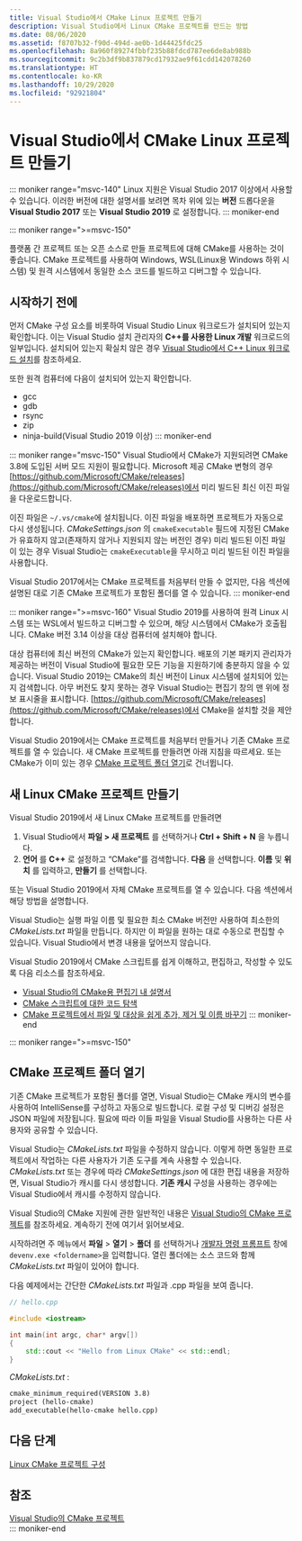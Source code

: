 ```yaml
---
title: Visual Studio에서 CMake Linux 프로젝트 만들기
description: Visual Studio에서 Linux CMake 프로젝트를 만드는 방법
ms.date: 08/06/2020
ms.assetid: f8707b32-f90d-494d-ae0b-1d44425fdc25
ms.openlocfilehash: 8a960f89274fbbf235b88fdcd787ee6de8ab988b
ms.sourcegitcommit: 9c2b3df9b837879cd17932ae9f61cdd142078260
ms.translationtype: HT
ms.contentlocale: ko-KR
ms.lasthandoff: 10/29/2020
ms.locfileid: "92921804"
---
```

# <a name="create-a-cmake-linux-project-in-visual-studio"></a>Visual Studio에서 CMake Linux 프로젝트 만들기

::: moniker range="msvc-140"
Linux 지원은 Visual Studio 2017 이상에서 사용할 수 있습니다. 이러한 버전에 대한 설명서를 보려면 목차 위에 있는 **버전** 드롭다운을 **Visual Studio 2017** 또는 **Visual Studio 2019** 로 설정합니다.
::: moniker-end

::: moniker range=">=msvc-150"

플랫폼 간 프로젝트 또는 오픈 소스로 만들 프로젝트에 대해 CMake를 사용하는 것이 좋습니다. CMake 프로젝트를 사용하여 Windows, WSL(Linux용 Windows 하위 시스템) 및 원격 시스템에서 동일한 소스 코드를 빌드하고 디버그할 수 있습니다.

## <a name="before-you-begin"></a>시작하기 전에

먼저 CMake 구성 요소를 비롯하여 Visual Studio Linux 워크로드가 설치되어 있는지 확인합니다. 이는 Visual Studio 설치 관리자의 **C++를 사용한 Linux 개발** 워크로드의 일부입니다. 설치되어 있는지 확실치 않은 경우 [Visual Studio에서 C++ Linux 워크로드 설치](download-install-and-setup-the-linux-development-workload.md)를 참조하세요.

또한 원격 컴퓨터에 다음이 설치되어 있는지 확인합니다.

- gcc
- gdb
- rsync
- zip
- ninja-build(Visual Studio 2019 이상)
::: moniker-end

::: moniker range="msvc-150"
Visual Studio에서 CMake가 지원되려면 CMake 3.8에 도입된 서버 모드 지원이 필요합니다. Microsoft 제공 CMake 변형의 경우 [https://github.com/Microsoft/CMake/releases](https://github.com/Microsoft/CMake/releases)에서 미리 빌드된 최신 이진 파일을 다운로드합니다.

이진 파일은 `~/.vs/cmake`에 설치됩니다. 이진 파일을 배포하면 프로젝트가 자동으로 다시 생성됩니다. *CMakeSettings.json* 의 `cmakeExecutable` 필드에 지정된 CMake가 유효하지 않고(존재하지 않거나 지원되지 않는 버전인 경우) 미리 빌드된 이진 파일이 있는 경우 Visual Studio는 `cmakeExecutable`을 무시하고 미리 빌드된 이진 파일을 사용합니다.

Visual Studio 2017에서는 CMake 프로젝트를 처음부터 만들 수 없지만, 다음 섹션에 설명된 대로 기존 CMake 프로젝트가 포함된 폴더를 열 수 있습니다.
::: moniker-end

::: moniker range=">=msvc-160"
Visual Studio 2019를 사용하여 원격 Linux 시스템 또는 WSL에서 빌드하고 디버그할 수 있으며, 해당 시스템에서 CMake가 호출됩니다. CMake 버전 3.14 이상을 대상 컴퓨터에 설치해야 합니다.

대상 컴퓨터에 최신 버전의 CMake가 있는지 확인합니다. 배포의 기본 패키지 관리자가 제공하는 버전이 Visual Studio에 필요한 모든 기능을 지원하기에 충분하지 않을 수 있습니다. Visual Studio 2019는 CMake의 최신 버전이 Linux 시스템에 설치되어 있는지 검색합니다. 아무 버전도 찾지 못하는 경우 Visual Studio는 편집기 창의 맨 위에 정보 표시줄을 표시합니다. [https://github.com/Microsoft/CMake/releases](https://github.com/Microsoft/CMake/releases)에서 CMake을 설치할 것을 제안합니다.

Visual Studio 2019에서는 CMake 프로젝트를 처음부터 만들거나 기존 CMake 프로젝트를 열 수 있습니다. 새 CMake 프로젝트를 만들려면 아래 지침을 따르세요. 또는 CMake가 이미 있는 경우 [CMake 프로젝트 폴더 열기](#open-a-cmake-project-folder)로 건너뜁니다.

## <a name="create-a-new-linux-cmake-project"></a>새 Linux CMake 프로젝트 만들기

Visual Studio 2019에서 새 Linux CMake 프로젝트를 만들려면

1. Visual Studio에서 **파일 > 새 프로젝트** 를 선택하거나 **Ctrl + Shift + N** 을 누릅니다.
1. **언어** 를 **C++** 로 설정하고 “CMake”를 검색합니다. **다음** 을 선택합니다. **이름** 및 **위치** 를 입력하고, **만들기** 를 선택합니다.

또는 Visual Studio 2019에서 자체 CMake 프로젝트를 열 수 있습니다. 다음 섹션에서 해당 방법을 설명합니다.

Visual Studio는 실행 파일 이름 및 필요한 최소 CMake 버전만 사용하여 최소한의 *CMakeLists.txt* 파일을 만듭니다. 하지만 이 파일을 원하는 대로 수동으로 편집할 수 있습니다. Visual Studio에서 변경 내용을 덮어쓰지 않습니다.

Visual Studio 2019에서 CMake 스크립트를 쉽게 이해하고, 편집하고, 작성할 수 있도록 다음 리소스를 참조하세요.

- [Visual Studio의 CMake용 편집기 내 설명서](https://devblogs.microsoft.com/cppblog/in-editor-documentation-for-cmake-in-visual-studio/)
- [CMake 스크립트에 대한 코드 탐색](https://devblogs.microsoft.com/cppblog/code-navigation-for-cmake-scripts/)
- [CMake 프로젝트에서 파일 및 대상을 쉽게 추가, 제거 및 이름 바꾸기](https://devblogs.microsoft.com/cppblog/easily-add-remove-and-rename-files-and-targets-in-cmake-projects/)
::: moniker-end

::: moniker range=">=msvc-150"

## <a name="open-a-cmake-project-folder"></a>CMake 프로젝트 폴더 열기

기존 CMake 프로젝트가 포함된 폴더를 열면, Visual Studio는 CMake 캐시의 변수를 사용하여 IntelliSense를 구성하고 자동으로 빌드합니다. 로컬 구성 및 디버깅 설정은 JSON 파일에 저장됩니다. 필요에 따라 이들 파일을 Visual Studio를 사용하는 다른 사용자와 공유할 수 있습니다.

Visual Studio는 *CMakeLists.txt* 파일을 수정하지 않습니다. 이렇게 하면 동일한 프로젝트에서 작업하는 다른 사용자가 기존 도구를 계속 사용할 수 있습니다. *CMakeLists.txt* 또는 경우에 따라 *CMakeSettings.json* 에 대한 편집 내용을 저장하면, Visual Studio가 캐시를 다시 생성합니다. **기존 캐시** 구성을 사용하는 경우에는 Visual Studio에서 캐시를 수정하지 않습니다.

Visual Studio의 CMake 지원에 관한 일반적인 내용은 [Visual Studio의 CMake 프로젝트](../build/cmake-projects-in-visual-studio.md)를 참조하세요. 계속하기 전에 여기서 읽어보세요.

시작하려면 주 메뉴에서 **파일** > **열기** > **폴더** 를 선택하거나 [개발자 명령 프롬프트](../build/building-on-the-command-line.md) 창에 `devenv.exe <foldername>`을 입력합니다. 열린 폴더에는 소스 코드와 함께 *CMakeLists.txt* 파일이 있어야 합니다.

다음 예제에서는 간단한 *CMakeLists.txt* 파일과 .cpp 파일을 보여 줍니다.

```cpp
// hello.cpp

#include <iostream>

int main(int argc, char* argv[])
{
    std::cout << "Hello from Linux CMake" << std::endl;
}
```

*CMakeLists.txt* :

```txt
cmake_minimum_required(VERSION 3.8)
project (hello-cmake)
add_executable(hello-cmake hello.cpp)
```

## <a name="next-steps"></a>다음 단계

[Linux CMake 프로젝트 구성](cmake-linux-configure.md)

## <a name="see-also"></a>참조

[Visual Studio의 CMake 프로젝트](../build/cmake-projects-in-visual-studio.md)<br/>
::: moniker-end

